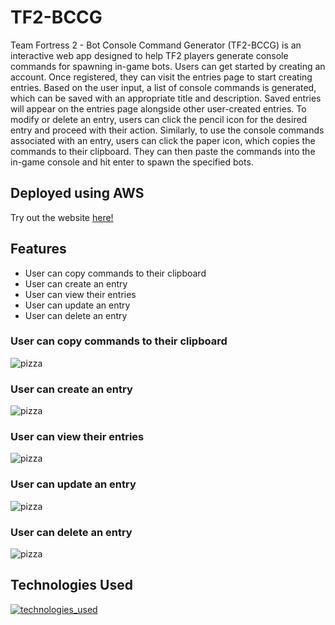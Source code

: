 # TF2-BCCG

Team Fortress 2 - Bot Console Command Generator (TF2-BCCG) is an interactive web app designed to help TF2 players generate console commands for spawning in-game bots. Users can get started by creating an account. Once registered, they can visit the entries page to start creating entries. Based on the user input, a list of console commands is generated, which can be saved with an appropriate title and description. Saved entries will appear on the entries page alongside other user-created entries. To modify or delete an entry, users can click the pencil icon for the desired entry and proceed with their action. Similarly, to use the console commands associated with an entry, users can click the paper icon, which copies the commands to their clipboard. They can then paste the commands into the in-game console and hit enter to spawn the specified bots.

## Deployed using AWS
Try out the website [here!](http://ec2-44-233-52-174.us-west-2.compute.amazonaws.com/)

## Features
- User can copy commands to their clipboard
- User can create an entry
- User can view their entries
- User can update an entry
- User can delete an entry

### User can copy commands to their clipboard
![pizza](https://github.com/user-attachments/assets/8a944f85-0e0a-4dcb-a9a5-0288a7b463da)

### User can create an entry
![pizza](https://github.com/user-attachments/assets/0616b1b4-85e9-41c3-af8d-d8424345e5b7)

### User can view their entries
![pizza](https://github.com/user-attachments/assets/b5d2d3d4-34a3-4249-ad7f-2592779f58ce)

### User can update an entry
![pizza](https://github.com/user-attachments/assets/645a7a30-c1df-4949-bb9b-efeb07a54e20)

### User can delete an entry
![pizza](https://github.com/user-attachments/assets/df458ff5-ccde-4aa8-bf2e-f13be2e1efff)

## Technologies Used
[![technologies_used](https://skillicons.dev/icons?i=ts,css,vite,vscode,postgres,express,react,nodejs)](https://skillicons.dev)
